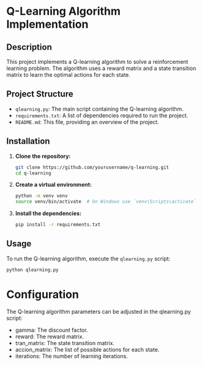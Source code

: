 # Q-Learning Algorithm Implementation

## Description
This project implements a Q-learning algorithm to solve a reinforcement learning problem. The algorithm uses a reward matrix and a state transition matrix to learn the optimal actions for each state.

## Project Structure
- `qlearning.py`: The main script containing the Q-learning algorithm.
- `requirements.txt`: A list of dependencies required to run the project.
- `README.md`: This file, providing an overview of the project.

## Installation
1. **Clone the repository:**
    ```bash
    git clone https://github.com/yourusername/q-learning.git
    cd q-learning
    ```

2. **Create a virtual environment:**
    ```bash
    python -m venv venv
    source venv/bin/activate  # On Windows use `venv\Scripts\activate`
    ```

3. **Install the dependencies:**
    ```bash
    pip install -r requirements.txt
    ```

## Usage
To run the Q-learning algorithm, execute the `qlearning.py` script:
```bash
python qlearning.py
```

# Configuration
The Q-learning algorithm parameters can be adjusted in the qlearning.py script:

+ gamma: The discount factor.
+ reward: The reward matrix.
+ tran_matrix: The state transition matrix.
+ accion_matrix: The list of possible actions for each state.
+ iterations: The number of learning iterations.

